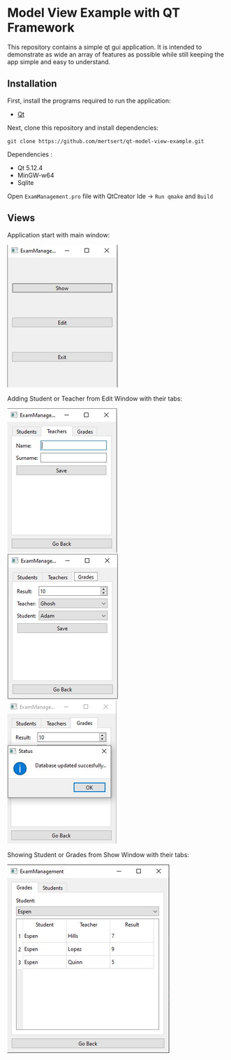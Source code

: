 # Model View Example with QT Framework

This repository contains a simple qt gui application. It is intended to demonstrate as wide an array of features as possible while still keeping the app simple and easy to understand.

## Installation
First, install the programs required to run the application:

- [Qt](https://www.qt.io/)

Next, clone this repository and install dependencies:

```
git clone https://github.com/mertsert/qt-model-view-example.git
```
Dependencies :
  - Qt 5.12.4
  - MinGW-w64
  - Sqlite

Open `ExamManagement.pro` file with QtCreator Ide -> `Run qmake` and `Build` 

## Views

Application start with main window:

![MainWindow](./docs/mainWindow.jpg "MainWindow")

Adding Student or Teacher from Edit Window with their tabs:

![EditWindow](./docs/teacherEdit.JPG "Edit")
![EditWindow](./docs/gradeAdd.jpg "Edit")
![MessageBox](./docs/addSuccess.JPG "MessagBox")

Showing Student or Grades from Show Window with their tabs:

![ShowWindow](./docs/show.jpg "ShowWindow")
